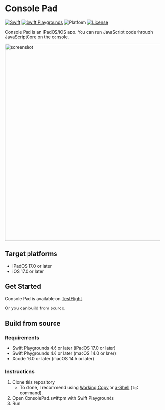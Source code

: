 # Console Pad

[![Swift](https://img.shields.io/badge/Swift-6.0-orange.svg)](https://www.swift.org)
[![Swift Playgrounds](https://img.shields.io/badge/Swift%20Playgrounds-4.6-orange.svg)](https://itunes.apple.com/jp/app/swift-playgrounds/id908519492)
![Platform](https://img.shields.io/badge/platform-ipados%20%7C%20ios-lightgrey.svg)
[![License](https://img.shields.io/github/license/kkebo/ConsolePad.swiftpm.svg)](LICENSE.txt)

Console Pad is an iPadOS/iOS app. You can run JavaScript code through JavaScriptCore on the console.

<img src="./screenshot.png" alt="screenshot" width="640">

## Target platforms

- iPadOS 17.0 or later
- iOS 17.0 or later

## Get Started

Console Pad is available on [TestFlight](https://testflight.apple.com/join/ZJulplz9).

Or you can build from source.

## Build from source

### Requirements

- Swift Playgrounds 4.6 or later (iPadOS 17.0 or later)
- Swift Playgrounds 4.6 or later (macOS 14.0 or later)
- Xcode 16.0 or later (macOS 14.5 or later)

### Instructions

1. Clone this repository
    - To clone, I recommend using [Working Copy](https://workingcopyapp.com) or [a-Shell](https://holzschu.github.io/a-Shell_iOS/) (`lg2` command).
2. Open ConsolePad.swiftpm with Swift Playgrounds
3. Run
